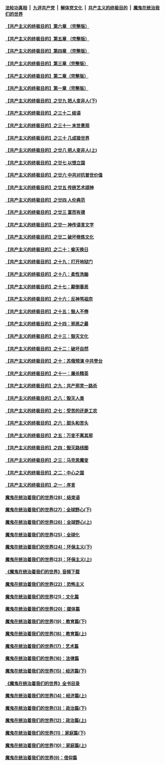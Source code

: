 ####  [法轮功真相](../../../../basic/blob/master/README.md?t=04030630) &nbsp;|&nbsp; [九评共产党](../../../../9ping.md/blob/master/README.md?t=04030630) &nbsp;|&nbsp; [解体党文化](../../../../jtdwh.md/blob/master/README.md?t=04030630)  &nbsp;|&nbsp; [共产主义的终极目的](../../../../gczydzjmd.md/blob/master/README.md?t=04030630) &nbsp;|&nbsp; [魔鬼在统治我们的世界](../../../../mgztzwmdsj.md/blob/master/README.md?t=04030630) 

#### [【共产主义的终极目的】第六章 （完整版）](../pages/nsc422/n11428913.md?t=04030630) 

#### [【共产主义的终极目的】第五章 （完整版）](../pages/nsc422/n11428912.md?t=04030630) 

#### [【共产主义的终极目的】第四章 （完整版）](../pages/nsc422/n11428907.md?t=04030630) 

#### [【共产主义的终极目的】第三章（完整版）](../pages/nsc422/n11428848.md?t=04030630) 

#### [【共产主义的终极目的】第二章（完整版）](../pages/nsc422/n11428831.md?t=04030630) 

#### [【共产主义的终极目的】第一章（完整版）](../pages/nsc422/n11417651.md?t=04030630) 

#### [【共产主义的终极目的】之廿九 把人变非人(下)](../pages/nsc422/n11344140.md?t=04030630) 

#### [【共产主义的终极目的】之三十二 结语](../pages/nsc422/n11360535.md?t=04030630) 

#### [【共产主义的终极目的】之三十一 末世景观](../pages/nsc422/n11351129.md?t=04030630) 

#### [【共产主义的终极目的】之三十 几成狼世界](../pages/nsc422/n11348280.md?t=04030630) 

#### [【共产主义的终极目的】之廿八 把人变非人(上)](../pages/nsc422/n11340492.md?t=04030630) 

#### [【共产主义的终极目的】之廿七 以恨立国](../pages/nsc422/n11336944.md?t=04030630) 

#### [【共产主义的终极目的】之廿六 中共对抗普世价值](../pages/nsc422/n11324785.md?t=04030630) 

#### [【共产主义的终极目的】之廿五 传统艺术颂神](../pages/nsc422/n11296396.md?t=04030630) 

#### [【共产主义的终极目的】之廿四 人伦典范](../pages/nsc422/n11296397.md?t=04030630) 

#### [【共产主义的终极目的】之廿三 富而有德](../pages/nsc422/n11283598.md?t=04030630) 

#### [【共产主义的终极目的】之廿一 神传语言文字](../pages/nsc422/n11263265.md?t=04030630) 

#### [【共产主义的终极目的】之廿二 破坏修炼文化](../pages/nsc422/n11245728.md?t=04030630) 

#### [【共产主义的终极目的】之二十：偷天换日](../pages/nsc422/n11238846.md?t=04030630) 

#### [【共产主义的终极目的】之十九：打开地狱门](../pages/nsc422/n11206376.md?t=04030630) 

#### [【共产主义的终极目的】之十八：柔性洗脑](../pages/nsc422/n11199994.md?t=04030630) 

#### [【共产主义的终极目的】之十七：颠倒善恶](../pages/nsc422/n11179782.md?t=04030630) 

#### [【共产主义的终极目的】之十六：反神骂祖宗](../pages/nsc422/n11166798.md?t=04030630) 

#### [【共产主义的终极目的】之十五：毁人不倦](../pages/nsc422/n11166792.md?t=04030630) 

#### [【共产主义的终极目的】之十四：邪恶之最](../pages/nsc422/n11150249.md?t=04030630) 

#### [【共产主义的终极目的】之十三：毁灭文化](../pages/nsc422/n11135227.md?t=04030630) 

#### [【共产主义的终极目的】之十二：破坏自然](../pages/nsc422/n11135214.md?t=04030630) 

#### [【共产主义的终极目的】之十：苏俄预演 中共登台](../pages/nsc422/n11118424.md?t=04030630) 

#### [【共产主义的终极目的】之十一：屠杀精英](../pages/nsc422/n11118442.md?t=04030630) 

#### [【共产主义的终极目的】之九：共产邪灵一路杀](../pages/nsc422/n11114139.md?t=04030630) 

#### [【共产主义的终极目的】之八：毁灭人类](../pages/nsc422/n11108503.md?t=04030630) 

#### [【共产主义的终极目的】之七：受苦的还是工农](../pages/nsc422/n11101809.md?t=04030630) 

#### [【共产主义的终极目的】之六：甜头和苦头](../pages/nsc422/n11096971.md?t=04030630) 

#### [【共产主义的终极目的】之五：万变不离其邪](../pages/nsc422/n11091285.md?t=04030630) 

#### [【共产主义的终极目的】之四：毁灭路线图](../pages/nsc422/n11086284.md?t=04030630) 

#### [【共产主义的终极目的】之三：马克思魔变](../pages/nsc422/n11061941.md?t=04030630) 

#### [【共产主义的终极目的】之二：中心之国](../pages/nsc422/n11047728.md?t=04030630) 

#### [【共产主义的终极目的】之一：序言](../pages/nsc422/n11086077.md?t=04030630) 

#### [魔鬼在统治着我们的世界(28)：结束语](../pages/nsc422/n10936246.md?t=04030630) 

#### [魔鬼在统治着我们的世界(27)：全球野心(下)](../pages/nsc422/n10928319.md?t=04030630) 

#### [魔鬼在统治着我们的世界(26)：全球野心(上)](../pages/nsc422/n10900318.md?t=04030630) 

#### [魔鬼在统治着我们的世界(25)：全球化](../pages/nsc422/n10788205.md?t=04030630) 

#### [魔鬼在统治着我们的世界(24)：环保主义(下)](../pages/nsc422/n10695307.md?t=04030630) 

#### [魔鬼在统治着我们的世界(23)：环保主义(上)](../pages/nsc422/n10688613.md?t=04030630) 

#### [《魔鬼在统治着我们的世界》音频下载](../pages/nsc422/n10635553.md?t=04030630) 

#### [魔鬼在统治着我们的世界(22)：恐怖主义](../pages/nsc422/n10614727.md?t=04030630) 

#### [魔鬼在统治着我们的世界(21)：文化篇](../pages/nsc422/n10597706.md?t=04030630) 

#### [魔鬼在统治着我们的世界(20)：媒体篇](../pages/nsc422/n10586579.md?t=04030630) 

#### [魔鬼在统治着我们的世界(19)：教育篇(下)](../pages/nsc422/n10564808.md?t=04030630) 

#### [魔鬼在统治着我们的世界(18)：教育篇(上)](../pages/nsc422/n10526970.md?t=04030630) 

#### [魔鬼在统治着我们的世界(17)：艺术篇](../pages/nsc422/n10499093.md?t=04030630) 

#### [魔鬼在统治着我们的世界(16)：法律篇](../pages/nsc422/n10485969.md?t=04030630) 

#### [魔鬼在统治着我们的世界(15)：经济篇(下)](../pages/nsc422/n10469975.md?t=04030630) 

#### [《魔鬼在统治着我们的世界》全书目录](../pages/nsc422/n10464261.md?t=04030630) 

#### [魔鬼在统治着我们的世界(14)：经济篇(上)](../pages/nsc422/n10457370.md?t=04030630) 

#### [魔鬼在统治着我们的世界(13)：政治篇(下)](../pages/nsc422/n10448270.md?t=04030630) 

#### [魔鬼在统治着我们的世界(12)：政治篇(上)](../pages/nsc422/n10444576.md?t=04030630) 

#### [魔鬼在统治着我们的世界(11)：家庭篇(下)](../pages/nsc422/n10440961.md?t=04030630) 

#### [魔鬼在统治着我们的世界(10)：家庭篇(上)](../pages/nsc422/n10435448.md?t=04030630) 

#### [魔鬼在统治着我们的世界(9)：信仰篇](../pages/nsc422/n10432159.md?t=04030630) 

